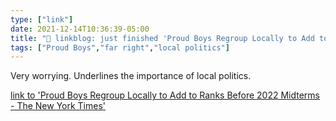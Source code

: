 ```yaml
---
type: ["link"]
date: 2021-12-14T10:36:39-05:00
title: "🔗 linkblog: just finished 'Proud Boys Regroup Locally to Add to Ranks Before 2022 Midterms - The New York Times'"
tags: ["Proud Boys","far right","local politics"]
---
```

Very worrying. Underlines the importance of local politics.
 
[link to 'Proud Boys Regroup Locally to Add to Ranks Before 2022 Midterms - The New York Times'](https://www.nytimes.com/2021/12/14/us/proud-boys-local-issues.html)
